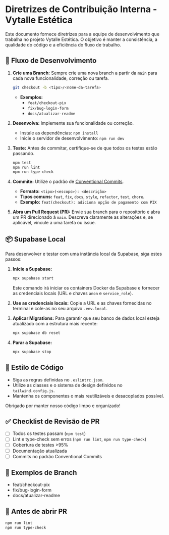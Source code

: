 # Diretrizes de Contribuição Interna - Vytalle Estética

Este documento fornece diretrizes para a equipe de desenvolvimento que trabalha no projeto Vytalle Estética. O objetivo é manter a consistência, a qualidade do código e a eficiência do fluxo de trabalho.

## 🚀 Fluxo de Desenvolvimento

1.  **Crie uma Branch:** Sempre crie uma nova branch a partir da `main` para cada nova funcionalidade, correção ou tarefa.
    ```bash
    git checkout -b <tipo>/<nome-da-tarefa>
    ```
    -   **Exemplos:**
        -   `feat/checkout-pix`
        -   `fix/bug-login-form`
        -   `docs/atualizar-readme`

2.  **Desenvolva:** Implemente sua funcionalidade ou correção.
    -   Instale as dependências: `npm install`
    -   Inicie o servidor de desenvolvimento: `npm run dev`

3.  **Teste:** Antes de commitar, certifique-se de que todos os testes estão passando.
    ```bash
    npm test
    npm run lint
    npm run type-check
    ```

4.  **Commite:** Utilize o padrão de [Conventional Commits](https://www.conventionalcommits.org/en/v1.0.0/).
    -   **Formato:** `<tipo>(<escopo>): <descrição>`
    -   **Tipos comuns:** `feat`, `fix`, `docs`, `style`, `refactor`, `test`, `chore`.
    -   **Exemplo:** `feat(checkout): adiciona opção de pagamento com PIX`

5.  **Abra um Pull Request (PR):** Envie sua branch para o repositório e abra um PR direcionado à `main`. Descreva claramente as alterações e, se aplicável, vincule a uma tarefa ou issue.

## 📦 Supabase Local

Para desenvolver e testar com uma instância local da Supabase, siga estes passos:

1.  **Inicie a Supabase:**
    ```bash
    npx supabase start
    ```
    Este comando irá iniciar os containers Docker da Supabase e fornecer as credenciais locais (URL e chaves `anon` e `service_role`).

2.  **Use as credenciais locais:** Copie a URL e as chaves fornecidas no terminal e cole-as no seu arquivo `.env.local`.

3.  **Aplicar Migrations:** Para garantir que seu banco de dados local esteja atualizado com a estrutura mais recente:
    ```bash
    npx supabase db reset
    ```

4.  **Parar a Supabase:**
    ```bash
    npx supabase stop
    ```

## 🎨 Estilo de Código

-   Siga as regras definidas no `.eslintrc.json`.
-   Utilize as classes e o sistema de design definidos no `tailwind.config.js`.
-   Mantenha os componentes o mais reutilizáveis e desacoplados possível.

Obrigado por manter nosso código limpo e organizado! 

## ✅ Checklist de Revisão de PR
- [ ] Todos os testes passam (`npm test`)
- [ ] Lint e type-check sem erros (`npm run lint`, `npm run type-check`)
- [ ] Cobertura de testes >95%
- [ ] Documentação atualizada
- [ ] Commits no padrão Conventional Commits

## 🌱 Exemplos de Branch
- feat/checkout-pix
- fix/bug-login-form
- docs/atualizar-readme

## 🧹 Antes de abrir PR
```bash
npm run lint
npm run type-check
``` 